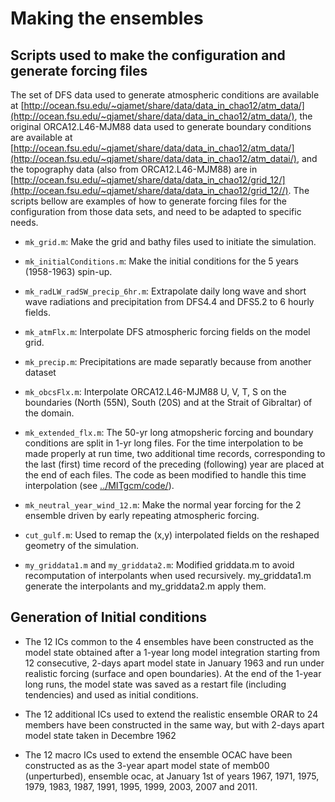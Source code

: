 # Making the ensembles

## Scripts used to make the configuration and generate forcing files

The set of DFS data used to generate atmospheric conditions are available at [http://ocean.fsu.edu/~qjamet/share/data/data_in_chao12/atm_data/](http://ocean.fsu.edu/~qjamet/share/data/data_in_chao12/atm_data/), the original ORCA12.L46-MJM88 data used to generate boundary conditions are available at [http://ocean.fsu.edu/~qjamet/share/data/data_in_chao12/atm_data/](http://ocean.fsu.edu/~qjamet/share/data/data_in_chao12/atm_datai/), and the topography data (also from ORCA12.L46-MJM88) are in [http://ocean.fsu.edu/~qjamet/share/data/data_in_chao12/grid_12/](http://ocean.fsu.edu/~qjamet/share/data/data_in_chao12/grid_12//). The scripts bellow are examples of how to generate forcing files for the configuration from those data sets, and need to be adapted to specific needs. 

- ```mk_grid.m```: Make the grid and bathy files used to initiate the simulation. 

- ```mk_initialConditions.m```: Make the initial conditions for the 5 years (1958-1963) spin-up.

- ```mk_radLW_radSW_precip_6hr.m```: Extrapolate daily long wave and short wave radiations and precipitation from DFS4.4 and DFS5.2 to 6 hourly fields.

- ```mk_atmFlx.m```: Interpolate DFS atmospheric forcing fields on the model grid.

- ```mk_precip.m```: Precipitations are made separatly because from another dataset

- ```mk_obcsFlx.m```: Interpolate ORCA12.L46-MJM88 U, V, T, S on the boundaries (North (55N), South (20S) and at the Strait of Gibraltar) of the domain.

- ```mk_extended_flx.m```: The 50-yr long atmopsheric forcing and boundary conditions are split in 1-yr long files. For the time interpolation to be made properly at run time, two additional time records, corresponding to the last (first) time record of the preceding (following) year are placed at the end of each files. The code as been modified to handle this time interpolation (see [../MITgcm/code/](../MITgcm/code/)).

- ```mk_neutral_year_wind_12.m```: Make the normal year forcing for the 2 ensemble driven by early repeating atmospheric forcing. 

- ```cut_gulf.m```: Used to remap the (x,y) interpolated fields on the reshaped geometry of the simulation. 

- ```my_griddata1.m``` and ```my_griddata2.m```: Modified griddata.m to avoid recomputation of interpolants when used recursively. my_griddata1.m generate the interpolants and my_griddata2.m apply them.



## Generation of Initial conditions

- The 12 ICs common to the 4 ensembles have been constructed as the model state obtained after a 1-year long model integration starting from 12 consecutive, 2-days apart model state in January 1963 and run under realistic forcing (surface and open boundaries). At the end of the 1-year long runs, the model state was saved as a restart file (including tendencies) and used as initial conditions.

- The 12 additional ICs used to extend the realistic ensemble ORAR to 24 members have been constructed in the same way, but with 2-days apart model state taken in Decembre 1962

- The 12 macro ICs used to extend the ensemble OCAC have been constructed as as the 3-year apart model state of memb00 (unperturbed), ensemble ocac, at January 1st of years 1967, 1971, 1975, 1979, 1983, 1987, 1991, 1995, 1999, 2003, 2007 and 2011.
